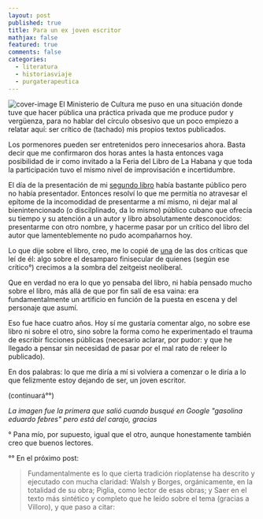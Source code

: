 ```yaml
---
layout: post
published: true
title: Para un ex joven escritor
mathjax: false
featured: true
comments: false
categories: 
  - literatura
  - historiasviaje
  - purgaterapeutica   
---
```

![cover-image](https://steemitimages.com/0x0/https://cdn.steemitimages.com/DQmePcXtpQpd8zg1eyQEcbqDM8gLP8d7iJyaCQzPzY5rYJx/ext.jpg)
El Ministerio de Cultura me puso en una situación donde tuve que hacer pública una práctica privada que me produce pudor y vergüenza, para no hablar del círculo obsesivo que un poco empiezo a relatar aquí: ser crítico de (tachado) mis propios textos publicados.

Los pormenores pueden ser entretenidos pero innecesarios ahora. Basta decir que me confirmaron dos horas antes la hasta entonces vaga posibilidad de ir como invitado a la Feria del Libro de La Habana y que toda la participación tuvo el mismo nivel de improvisación e incertidumbre.

El día de la presentación de mi [segundo libro](http://www.libreroonline.com/venezuela/libros/100675/febres-eduardo/gasolina.html) había bastante público pero no había presentador. Entonces resolví lo que me permitía no atravesar el epítome de la incomodidad de presentarme a mí mismo, ni dejar mal al bienintencionado (o discilplinado, da lo mismo) público cubano que ofrecía su tiempo y su atención a un autor y libro absolutamente desconocidos: presentarme con otro nombre, y hacerme pasar por un crítico del libro del autor que lamenteblemente no pudo acompañarnos hoy.

Lo que dije sobre el libro, creo, me lo copié de [una](http://laculturanuestra.com/un-paranoico-es-una-persona-que-sabe-lo-que-esta-pasando/) de las dos críticas que leí de él: algo sobre el desamparo finisecular de quienes (según ese crítico°) crecimos a la sombra del zeitgeist neoliberal.

Que en verdad no era lo que yo pensaba del libro, ni había pensado mucho sobre el libro, más allá de que por fin salí de esa vaina: era fundamentalmente un artificio en función de la puesta en escena y del personaje que asumí.

Eso fue hace cuatro años. Hoy sí me gustaría comentar algo, no sobre ese libro ni sobre el otro, sino sobre la forma como he experimentado el trauma de escribir ficciones públicas (necesario aclarar, por pudor: y que he llegado a pensar sin necesidad de pasar por el mal rato de releer lo publicado).

En dos palabras: lo que me diría a mí si volviera a comenzar o le diría a lo que felizmente estoy dejando de ser, un joven escritor.

(continuará°°)

*La imagen fue la primera que salió cuando busqué en Google "gasolina eduardo febres" pero está del carajo, gracias*

° Pana mío, por supuesto, igual que el otro, aunque honestamente también creo que buenos lectores.

°° En el próximo post:
> Fundamentalmente es lo que cierta tradición rioplatense ha descrito y ejecutado con mucha claridad: Walsh y Borges, orgánicamente, en la totalidad de su obra; Piglia, como lector de esas obras; y Saer en el texto más sintético y completo que he leído sobre el tema (gracias a Villoro), y que paso a citar:
